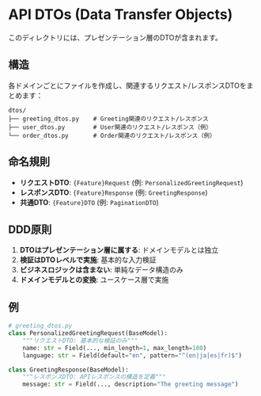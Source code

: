 # API DTOs (Data Transfer Objects)

このディレクトリには、プレゼンテーション層のDTOが含まれます。

## 構造

各ドメインごとにファイルを作成し、関連するリクエスト/レスポンスDTOをまとめます：

```
dtos/
├── greeting_dtos.py    # Greeting関連のリクエスト/レスポンス
├── user_dtos.py        # User関連のリクエスト/レスポンス（例）
└── order_dtos.py       # Order関連のリクエスト/レスポンス（例）
```

## 命名規則

- **リクエストDTO**: `{Feature}Request` (例: `PersonalizedGreetingRequest`)
- **レスポンスDTO**: `{Feature}Response` (例: `GreetingResponse`)
- **共通DTO**: `{Feature}DTO` (例: `PaginationDTO`)

## DDD原則

1. **DTOはプレゼンテーション層に属する**: ドメインモデルとは独立
2. **検証はDTOレベルで実施**: 基本的な入力検証
3. **ビジネスロジックは含まない**: 単純なデータ構造のみ
4. **ドメインモデルとの変換**: ユースケース層で実施

## 例

```python
# greeting_dtos.py
class PersonalizedGreetingRequest(BaseModel):
    """リクエストDTO: 基本的な検証のみ"""
    name: str = Field(..., min_length=1, max_length=100)
    language: str = Field(default="en", pattern="^(en|ja|es|fr)$")

class GreetingResponse(BaseModel):
    """レスポンスDTO: APIレスポンスの構造を定義"""
    message: str = Field(..., description="The greeting message")
```